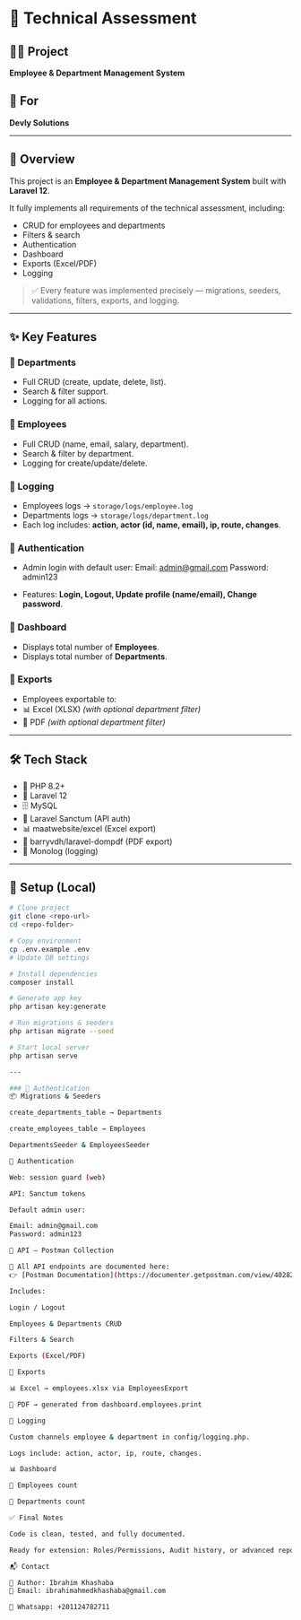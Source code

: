 # 📘 Technical Assessment

## 👨‍💻 Project
**Employee & Department Management System**

## 🏢 For
**Devly Solutions**

---

## 🧭 Overview
This project is an **Employee & Department Management System** built with **Laravel 12**.

It fully implements all requirements of the technical assessment, including:
- CRUD for employees and departments
- Filters & search
- Authentication
- Dashboard
- Exports (Excel/PDF)
- Logging

> ✅ Every feature was implemented precisely — migrations, seeders, validations, filters, exports, and logging.

---

## ✨ Key Features

### 🔹 Departments
- Full CRUD (create, update, delete, list).
- Search & filter support.
- Logging for all actions.

### 🔹 Employees
- Full CRUD (name, email, salary, department).
- Search & filter by department.
- Logging for create/update/delete.

### 🔹 Logging
- Employees logs → `storage/logs/employee.log`
- Departments logs → `storage/logs/department.log`
- Each log includes: **action, actor (id, name, email), ip, route, changes**.

### 🔹 Authentication
- Admin login with default user:
Email: admin@gmail.com
Password: admin123

- Features: **Login, Logout, Update profile (name/email), Change password**.

### 🔹 Dashboard
- Displays total number of **Employees**.
- Displays total number of **Departments**.

### 🔹 Exports
- Employees exportable to:
- 📊 Excel (XLSX) *(with optional department filter)*
- 📑 PDF *(with optional department filter)*

---

## 🛠 Tech Stack
- 🐘 PHP 8.2+
- 🚀 Laravel 12
- 🗄️ MySQL
- 🔑 Laravel Sanctum (API auth)
- 📊 maatwebsite/excel (Excel export)
- 📑 barryvdh/laravel-dompdf (PDF export)
- 📝 Monolog (logging)

---

## 🔧 Setup (Local)
```bash
# Clone project
git clone <repo-url>
cd <repo-folder>

# Copy environment
cp .env.example .env
# Update DB settings

# Install dependencies
composer install

# Generate app key
php artisan key:generate

# Run migrations & seeders
php artisan migrate --seed

# Start local server
php artisan serve

---

### 🔹 Authentication
📦 Migrations & Seeders

create_departments_table → Departments

create_employees_table → Employees

DepartmentsSeeder & EmployeesSeeder

🔐 Authentication

Web: session guard (web)

API: Sanctum tokens

Default admin user:

Email: admin@gmail.com
Password: admin123

🔗 API — Postman Collection

📌 All API endpoints are documented here:
👉 [Postman Documentation](https://documenter.getpostman.com/view/40282253/2sB3Hkr1dw)

Includes:

Login / Logout

Employees & Departments CRUD

Filters & Search

Exports (Excel/PDF)

🔁 Exports

📊 Excel → employees.xlsx via EmployeesExport

📑 PDF → generated from dashboard.employees.print

📝 Logging

Custom channels employee & department in config/logging.php.

Logs include: action, actor, ip, route, changes.

📊 Dashboard

👥 Employees count

🏢 Departments count

✅ Final Notes

Code is clean, tested, and fully documented.

Ready for extension: Roles/Permissions, Audit history, or advanced reports.

📬 Contact

👤 Author: Ibrahim Khashaba
📧 Email: ibrahimahmedkhashaba@gmail.com

📱 Whatsapp: +201124782711
